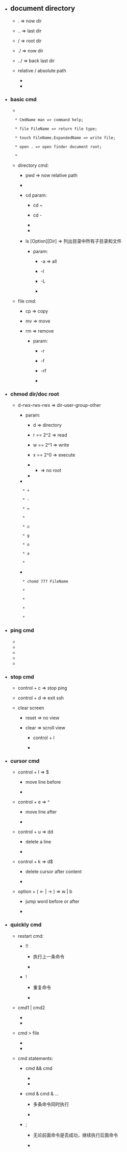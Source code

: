* ## document directory

    * . => now dir
    
    * .. => last dir
    
    * / => root dir
    
    * ./ => now dir
    
    * ../ => back last dir
    
    * relative / absolute  path
    
        * 
        
        * 


* ### basic cmd

    * 

        * CmdName man => command help;
    
        * file FileName => return file type;
        
        * touch FileName.ExpandedName => write file; 
        
        * open . => open finder document root;
        
        * 
    
    * directory cmd:
    
        * pwd => now relative path
        
        * 
    
        * cd param:
        
            * cd ~
            
            * cd -
            
            * 
            
            * 
    
        * ls [Option][Dir] => 列出目录中所有子目录和文件
        
            * param:
            
                * -a => all
                
                * -l 
                 
                * -L
                
                * 
    
    * file cmd:
    
        * cp => copy
        
        * mv => move
        
        * rm => remove
        
            * param:
            
                * -r
                
                * -f
                
                * -rf
                
                * 
                
* ### chmod dir/doc root

    * d-rwx-rwx-rwx => dir-user-group-other
    
        * param: 

            * d => directory
            
            * r == 2^2 => read
            
            * w == 2^1 => write
            
            * x == 2^0 => execute
            
            * - => no root
            
            * 
            
        * 
        
            * +
            
            * -
            
            * =
            
            * 
            
            * u
            
            * g
            
            * o
            
            * a
            
            * 
            
        * 
        
            * chomd 777 FileName 
            
            * 
            
            * 
            
            * 
            
            * 
        
* ### ping cmd

    *
    
    *
    
    *
    
    *
    
    *
        
* ### stop cmd

    * control + c => stop ping
    
    * control + d => exit ssh
    
    * clear screen
    
        * reset => no view
    
        * clear => scroll view
        
            * control + l 
        
            * 
    
* ### cursor cmd

    * control + l => $
    
        * move line before

        *
    
    * control + e => ^
    
        * move line after

        *
    
    * control + u => dd
    
        * delete a line

        *
    
    * control + k => d$
    
        * delete cursor after content

        *
    
    * option + ( <- | -> ) => w | b
    
        * jump word before or after

        *
    
* ### quickly cmd

    * restart cmd: 

        * !! 
        
            * 执行上一条命令
            
            * 
        
        * !
        
            * 重复命令
            
            * 
    
    * cmd1 | cmd2
    
        * 
        
        * 
    
    * cmd > file
    
        * 
        
        * 
        
    * cmd statements:
    
        * cmd && cmd
        
            * 
            
            * 
        
        * cmd & cmd & ...
        
            * 多条命令同时执行
            
            * 
        
        * ;
        
            * 无论前面命令是否成功，继续执行后面命令 
            
            * 







